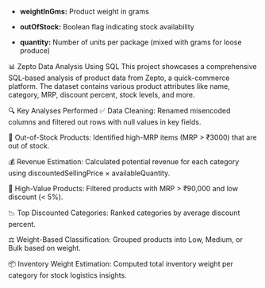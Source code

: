 
- **weightInGms:** Product weight in grams

- **outOfStock:** Boolean flag indicating stock availability

- **quantity:** Number of units per package (mixed with grams for loose produce)



📊 Zepto Data Analysis Using SQL
This project showcases a comprehensive SQL-based analysis of product data from Zepto, a quick-commerce platform. The dataset contains various product attributes like name, category, MRP, discount percent, stock levels, and more.

🔍 Key Analyses Performed
✅ Data Cleaning: Renamed misencoded columns and filtered out rows with null values in key fields.

🛑 Out-of-Stock Products: Identified high-MRP items (MRP > ₹3000) that are out of stock.

💰 Revenue Estimation: Calculated potential revenue for each category using discountedSellingPrice × availableQuantity.

🎯 High-Value Products: Filtered products with MRP > ₹90,000 and low discount (< 5%).

📉 Top Discounted Categories: Ranked categories by average discount percent.

⚖️ Weight-Based Classification: Grouped products into Low, Medium, or Bulk based on weight.

📦 Inventory Weight Estimation: Computed total inventory weight per category for stock logistics insights.

